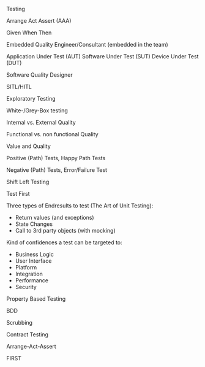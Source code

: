 Testing

Arrange Act Assert (AAA)

Given When Then

Embedded Quality Engineer/Consultant (embedded in the team)

Application Under Test (AUT)
Software Under Test (SUT)
Device Under Test (DUT)


Software Quality Designer

SITL/HITL

Exploratory Testing

White-/Grey-Box testing

Internal vs. External Quality

Functional vs. non functional Quality

Value and Quality 

Positive (Path) Tests, Happy Path Tests

Negative (Path) Tests, Error/Failure Test

Shift Left Testing

Test First

Three types of Endresults to test (The Art of Unit Testing):
- Return values (and exceptions)
- State Changes
- Call to 3rd party objects (with mocking)


Kind of confidences a test can be targeted to:
- Business Logic 
- User Interface 
- Platform
- Integration
- Performance 
- Security 

Property Based Testing

BDD

Scrubbing

Contract Testing

Arrange-Act-Assert

FIRST

